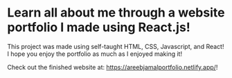 # Learn all about me through a website portfolio I made using React.js! 

This project was made using self-taught HTML, CSS, Javascript, and React! I hope you enjoy the portfolio as much as I enjoyed making it!

Check out the finished website at: https://areebjamalportfolio.netlify.app/!
